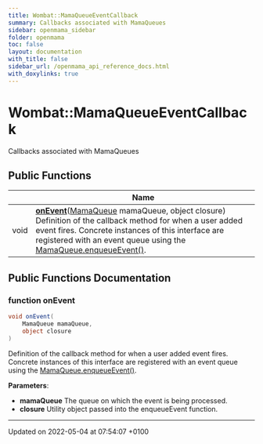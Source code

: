 ```yaml
---
title: Wombat::MamaQueueEventCallback
summary: Callbacks associated with MamaQueues 
sidebar: openmama_sidebar
folder: openmama
toc: false
layout: documentation
with_title: false
sidebar_url: /openmama_api_reference_docs.html
with_doxylinks: true
---
```


# Wombat::MamaQueueEventCallback



Callbacks associated with MamaQueues 

## Public Functions

|                | Name           |
| -------------- | -------------- |
| void | **[onEvent](interfaceWombat_1_1MamaQueueEventCallback.html#function-onevent)**([MamaQueue](classWombat_1_1MamaQueue.html) mamaQueue, object closure)<br>Definition of the callback method for when a user added event fires. Concrete instances of this interface are registered with an event queue using the [MamaQueue.enqueueEvent()](classWombat_1_1MamaQueue.html#function-enqueueevent).  |

## Public Functions Documentation

### function onEvent

```csharp
void onEvent(
    MamaQueue mamaQueue,
    object closure
)
```

Definition of the callback method for when a user added event fires. Concrete instances of this interface are registered with an event queue using the [MamaQueue.enqueueEvent()](classWombat_1_1MamaQueue.html#function-enqueueevent). 

**Parameters**: 

  * **mamaQueue** The queue on which the event is being processed. 
  * **closure** Utility object passed into the enqueueEvent function. 


-------------------------------

Updated on 2022-05-04 at 07:54:07 +0100